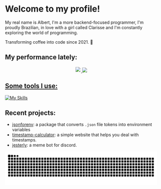 # Welcome to my profile!

My real name is Albert, I'm a more backend-focused programmer, I'm proudly Brazilian, in love with a girl called Clarisse and I'm constantly exploring the world of programming.

Transforming coffee into code since 2021. 🚀

## My performance lately:

<div style="display:flex;justify-content:center;">
  <a href="https://github.com/HarukaYamamoto0" target="_blank">
  <img style="margin:2px;" height="180em" src="https://github-readme-stats-git-masterrstaa-rickstaa.vercel.app/api?username=HarukaYamamoto0&show_icons=true&theme=github_dark&include_all_commits=true&count_private=true"/>
  <img  height="180em" src="https://github-readme-stats-git-masterrstaa-rickstaa.vercel.app/api/top-langs/?username=HarukaYamamoto0&layout=compact&langs_count=7&theme=github_dark"/>
</div>

<!-- ## 😶‍🌫️ My social networks:<div> 
  <a href="https://youtube.com/channel/UC91TMKN7AAh3XttXx_vpQMA" target="_blank"><img src="https://img.shields.io/badge/YouTube-FF0000?style=for-the-badge&logo=youtube&logoColor=white" target="_blank"></a>
  <a href="https://discord.com/users/822819247146663936" target="_blank"><img src="https://img.shields.io/badge/Discord-7289DA?style=for-the-badge&logo=discord&logoColor=white" target="_blank"></a>
  <a href="mailto: antonioalbert344@gmail.com"><img src="https://img.shields.io/badge/-Gmail-%23333?style=for-the-badge&logo=gmail&logoColor=white" target="_blank"></a>
</div> -->

## Some tools I use:

[![My Skills](https://skillicons.dev/icons?i=bash,bots,c,css,discord,github,githubactions,html,instagram,jest,js,kotlin,linux,materialui,md,maven,mongodb,nodejs,stackoverflow,vscode,vim)](https://skillicons.dev)

## Recent projects:

- [jsonforenv](https://www.npmjs.com/package/jsonforenv): a package that converts `.json` file tokens into environment variables
- [timestamp-calculator](https://harukayamamoto0.github.io/timestamp-calculator/): a simple website that helps you deal with timestamps.
- [jesterly](https://github.com/jesterly-organization/jesterly): a meme bot for discord.
    
![github contribution grid snake animation](https://raw.githubusercontent.com/HarukaYamamoto0/HarukaYamamoto0/output/github-contribution-grid-snake-dark.svg#gh-dark-mode-only)
